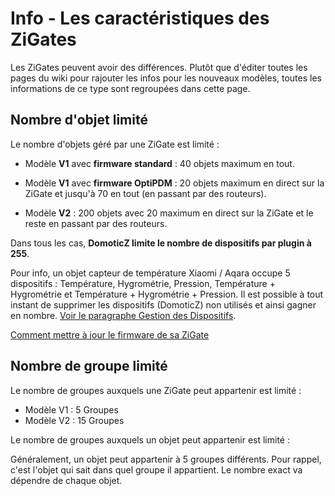 # Info - Les caractéristiques des ZiGates

Les ZiGates peuvent avoir des différences. Plutôt que d'éditer toutes les pages du wiki pour rajouter les infos pour les nouveaux modèles, toutes les informations de ce type sont regroupées dans cette page.

## Nombre d'objet limité

Le nombre d'objets géré par une ZiGate est limité :

* Modèle **V1** avec **firmware standard** : 40 objets maximum en tout.
* Modèle **V1** avec **firmware OptiPDM** : 20 objets maximum en direct sur la ZiGate et jusqu'à 70 en tout (en passant par des routeurs).

* Modèle **V2** : 200 objets avec 20 maximum en direct sur la ZiGate et le reste en passant par des routeurs.


Dans tous les cas, **DomoticZ limite le nombre de dispositifs par plugin à 255**.

Pour info, un objet capteur de température Xiaomi / Aqara occupe 5 dispositifs : Température, Hygrométrie, Pression, Température + Hygrométrie et Température + Hygrométrie + Pression. Il est possible à tout instant de supprimer les dispositifs (DomoticZ) non utilisés et ainsi gagner en nombre. [Voir le paragraphe Gestion des Dispositifs](Tuto_Appairage-objet.md#gestion-des-dispositifs).

[Comment mettre à jour le firmware de sa ZiGate](Tuto_Maj-firmware-zigate.md)

## Nombre de groupe limité

Le nombre de groupes auxquels une ZiGate peut appartenir est limité :

* Modèle V1 : 5 Groupes
* Modèle V2 : 15 Groupes

Le nombre de groupes auxquels un objet peut appartenir est limité :

Généralement, un objet peut appartenir à 5 groupes différents. Pour rappel, c'est l'objet qui sait dans quel groupe il appartient. Le nombre exact va dépendre de chaque objet.
